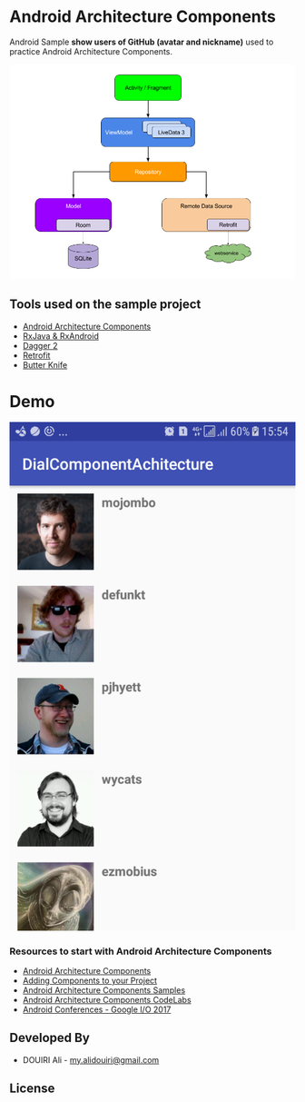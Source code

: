 # Android Architecture Components

Android Sample **show users of GitHub (avatar and nickname)** used to practice Android Architecture Components.


![](media/architecture_component.png)


Tools used on the sample project
------------------------------------

* [Android Architecture Components][1]
* [RxJava & RxAndroid][2]
* [Dagger 2][3]
* [Retrofit][4]
* [Butter Knife][5]


[1]: https://developer.android.com/topic/libraries/architecture/adding-components.html
[2]: https://github.com/ReactiveX/RxAndroid
[3]: https://github.com/google/dagger
[4]: https://github.com/square/retrofit
[4]: http://jakewharton.github.io/butterknife/


# Demo
![](media/screen.png)


### Resources to start with Android Architecture Components 

* [Android Architecture Components][5]
* [Adding Components to your Project][6]
* [Android Architecture Components Samples][7]
* [Android Architecture Components CodeLabs][8]
* [Android Conferences - Google I/O 2017][9]

[5]: https://developer.android.com/topic/libraries/architecture/index.html
[6]: https://developer.android.com/topic/libraries/architecture/adding-components.html
[7]: https://github.com/googlesamples/android-architecture-components
[8]: https://codelabs.developers.google.com/?cat=Android
[9]: https://www.youtube.com/results?search_query=google+I%2FO+android+components


Developed By
------------

* DOUIRI Ali  - <my.alidouiri@gmail.com>

License
-------
